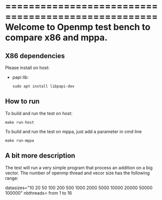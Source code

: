 
====================================================
Welcome to Openmp test bench to compare x86 and mppa.
====================================================

X86 dependencies
----------------

Please install on host:

  - papi lib:

        sudo apt install libpapi-dev


How to run
----------

To build and run the test on host:

    make run-host

To build and run the test on mppa, just add a parameter in cmd line

    make run-mppa


A bit more description
----------------------
The test will run a very simple program that process an addition on a big vector.
The number of openmp thread and vecor size has the following range:

   datasizes="10 20 50 100 200 500 1000 2000 5000 10000 20000 50000 100000"
   nbthreads= from 1 to 16
